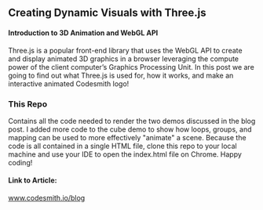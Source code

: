 ## Creating Dynamic Visuals with Three.js
#### Introduction to 3D Animation and WebGL API

Three.js is a popular front-end library that uses the WebGL API to create and display animated 3D graphics in a browser leveraging the compute power of the client computer’s Graphics Processing Unit. In this post we are going to find out what Three.js is used for, how it works, and make an interactive animated Codesmith logo!

### This Repo

Contains all the code needed to render the two demos discussed in the blog post.
I added more code to the cube demo to show how loops, groups, and mapping can be used to more effectively "animate" a scene.
Because the code is all contained in a single HTML file, clone this repo to your local machine and use your IDE to open the index.html file on Chrome.
Happy coding!

#### Link to Article:
www.codesmith.io/blog